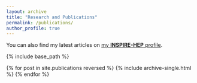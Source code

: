 ```yaml
---
layout: archive
title: "Research and Publications"
permalink: /publications/
author_profile: true
---
```


  You can also find my latest articles on [my **INSPIRE-HEP** profile](https://inspirehep.net/literature?sort=mostrecent&size=25&page=1&q=exactauthor%3A%20S.Sarkar.12&ui-citation-summary=true&ui-exclude-self-citations=true).

 {% include base_path %}

 {% for post in site.publications reversed %}
 {% include archive-single.html %}
 {% endfor %}
